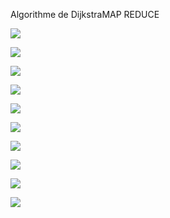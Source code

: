 ﻿Algorithme de DijkstraMAP REDUCE 

![](Dijkstra_MapReduce_image001.png)

![](Dijkstra_MapReduce_image002.png)

![](Dijkstra_MapReduce_image003.png)

![](Dijkstra_MapReduce_image004.png)

![](Dijkstra_MapReduce_image005.png)

![](Dijkstra_MapReduce_image006.png)

![](Dijkstra_MapReduce_image007.png)

![](Dijkstra_MapReduce_image008.png)

![](Dijkstra_MapReduce_image009.png)

![](Dijkstra_MapReduce_image010.png)
